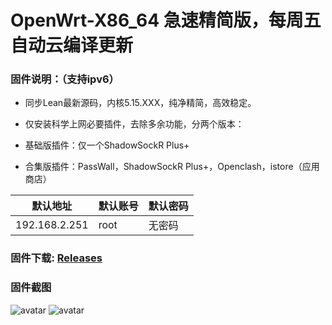 # OpenWrt-X86_64  急速精简版，每周五自动云编译更新

### 固件说明：（支持ipv6）

 - 同步Lean最新源码，内核5.15.XXX，纯净精简，高效稳定。

 - 仅安装科学上网必要插件，去除多余功能，分两个版本：

 - 基础版插件：仅一个ShadowSockR Plus+

 - 合集版插件：PassWall，ShadowSockR Plus+，Openclash，istore（应用商店）

| 默认地址  | 默认账号 | 默认密码 |
| ---- | ---- | ---- |
| 192.168.2.251 | root | 无密码 |

### 固件下载:   [Releases](https://github.com/Bigdog-007/OpenWrt-Mini/releases) 

### 固件截图

![avatar](https://github.com/Bigdog-007/OpenWrt-Mini/blob/main/op1.jpg)
![avatar](https://github.com/Bigdog-007/OpenWrt-Mini/blob/main/op2.jpg)
